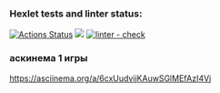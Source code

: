 ### Hexlet tests and linter status:
[![Actions Status](https://github.com/annafedorova21/python-project-lvl1/workflows/hexlet-check/badge.svg)](https://github.com/annafedorova21/python-project-lvl1/actions)
<a href="https://codeclimate.com/github/codeclimate/codeclimate/maintainability"><img src="https://api.codeclimate.com/v1/badges/a99a88d28ad37a79dbf6/maintainability" /></a>
[![linter - check](https://github.com/annafedorova21/python-project-lvl1/actions/workflows/learn_actions.yml/badge.svg)](https://github.com/annafedorova21/python-project-lvl1/actions/workflows/learn_actions.yml)

### аскинема 1 игры
https://asciinema.org/a/6cxUudvijKAuwSGlMEfAzI4Vj
